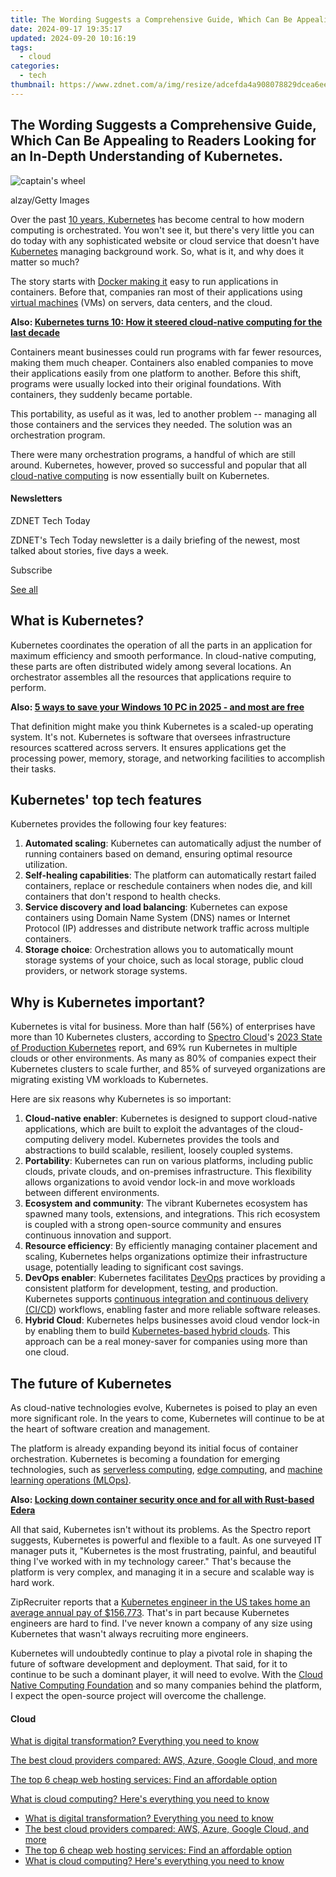 ```yaml
---
title: The Wording Suggests a Comprehensive Guide, Which Can Be Appealing to Readers Looking for an In-Depth Understanding of Kubernetes.
date: 2024-09-17 19:35:17
updated: 2024-09-20 10:16:19
tags:
  - cloud
categories:
  - tech
thumbnail: https://www.zdnet.com/a/img/resize/adcefda4a908078829dcea6ee5fdfbebebeec69b/2024/06/23/d900b50c-7399-4739-841e-41e6fb09fcfc/gettyimages-1172492643.jpg?width=278&height=156&fit=crop&auto=webp
---
```


## The Wording Suggests a Comprehensive Guide, Which Can Be Appealing to Readers Looking for an In-Depth Understanding of Kubernetes.

![captain's wheel](https://www.zdnet.com/a/img/resize/da2f3d2e15f994eef6468a96bdc208033c4081a4/2024/06/23/d900b50c-7399-4739-841e-41e6fb09fcfc/gettyimages-1172492643.jpg?auto=webp&width=1280)

alzay/Getty Images

Over the past [10 years, Kubernetes](https://www.zdnet.com/article/kubernetes-turns-10-how-it-steered-cloud-native-computing-for-the-last-decade-and-whats-next/) has become central to how modern computing is orchestrated. You won't see it, but there's very little you can do today with any sophisticated website or cloud service that doesn't have [Kubernetes](https://kubernetes.io/) managing background work. So, what is it, and why does it matter so much?

The story starts with [Docker making it](https://www.zdnet.com/article/what-is-docker-and-why-is-it-so-darn-popular/) easy to run applications in containers. Before that, companies ran most of their applications using [virtual machines](https://www.zdnet.com/article/how-to-connect-to-a-virtualbox-virtual-machine-from-your-lan/) (VMs) on servers, data centers, and the cloud. 

**Also: [Kubernetes turns 10: How it steered cloud-native computing for the last decade](https://www.zdnet.com/article/kubernetes-turns-10-how-it-steered-cloud-native-computing-for-the-last-decade-and-whats-next/)**

Containers meant businesses could run programs with far fewer resources, making them much cheaper. Containers also enabled companies to move their applications easily from one platform to another. Before this shift, programs were usually locked into their original foundations. With containers, they suddenly became portable.

This portability, as useful as it was, led to another problem -- managing all those containers and the services they needed. The solution was an orchestration program.

There were many orchestration programs, a handful of which are still around. Kubernetes, however, proved so successful and popular that all [cloud-native computing](https://www.zdnet.com/article/what-is-cloud-computing-everything-you-need-to-know-about-the-cloud/) is now essentially built on Kubernetes.

#### Newsletters

ZDNET Tech Today

ZDNET's Tech Today newsletter is a daily briefing of the newest, most talked about stories, five days a week.

 Subscribe

[See all](https://www.zdnet.com/newsletters/)

## What is Kubernetes? 

Kubernetes coordinates the operation of all the parts in an application for maximum efficiency and smooth performance. In cloud-native computing, these parts are often distributed widely among several locations. An orchestrator assembles all the resources that applications require to perform.

**Also: [5 ways to save your Windows 10 PC in 2025 - and most are free](https://www.zdnet.com/article/5-ways-to-save-your-windows-10-pc-in-2025-and-most-are-free/)**

That definition might make you think Kubernetes is a scaled-up operating system. It's not. Kubernetes is software that oversees infrastructure resources scattered across servers. It ensures applications get the processing power, memory, storage, and networking facilities to accomplish their tasks.

## Kubernetes' top tech features

Kubernetes provides the following four key features:

1. **Automated scaling**: Kubernetes can automatically adjust the number of running containers based on demand, ensuring optimal resource utilization.
2. **Self-healing capabilities**: The platform can automatically restart failed containers, replace or reschedule containers when nodes die, and kill containers that don't respond to health checks.
3. **Service discovery and load balancing**: Kubernetes can expose containers using Domain Name System (DNS) names or Internet Protocol (IP) addresses and distribute network traffic across multiple containers.
4. **Storage choice**: Orchestration allows you to automatically mount storage systems of your choice, such as local storage, public cloud providers, or network storage systems.

## Why is Kubernetes important?

Kubernetes is vital for business. More than half (56%) of enterprises have more than 10 Kubernetes clusters, according to [Spectro Cloud](https://www.spectrocloud.com/?utm%5Fcontent=inline+mention)'s [2023 State of Production Kubernetes](https://info.spectrocloud.com/report-kubernetes-2023) report, and 69% run Kubernetes in multiple clouds or other environments. As many as 80% of companies expect their Kubernetes clusters to scale further, and 85% of surveyed organizations are migrating existing VM workloads to Kubernetes.

Here are six reasons why Kubernetes is so important:

1. **Cloud-native enabler**: Kubernetes is designed to support cloud-native applications, which are built to exploit the advantages of the cloud-computing delivery model. Kubernetes provides the tools and abstractions to build scalable, resilient, loosely coupled systems.
2. **Portability**: Kubernetes can run on various platforms, including public clouds, private clouds, and on-premises infrastructure. This flexibility allows organizations to avoid vendor lock-in and move workloads between different environments.
3. **Ecosystem and community**: The vibrant Kubernetes ecosystem has spawned many tools, extensions, and integrations. This rich ecosystem is coupled with a strong open-source community and ensures continuous innovation and support.
4. **Resource efficiency**: By efficiently managing container placement and scaling, Kubernetes helps organizations optimize their infrastructure usage, potentially leading to significant cost savings.
5. **DevOps enabler**: Kubernetes facilitates [DevOps](https://www.zdnet.com/article/what-is-devops-an-executive-guide-to-agile-development-and-it-operations/) practices by providing a consistent platform for development, testing, and production. Kubernetes supports [continuous integration and continuous delivery (CI/CD](https://practical-tech.com/2018/07/10/continuous-integration-and-delivery-tool-basics/)) workflows, enabling faster and more reliable software releases.
6. **Hybrid Cloud**: Kubernetes helps businesses avoid cloud vendor lock-in by enabling them to build [Kubernetes-based hybrid clouds](https://www.zdnet.com/article/what-is-the-kubernetes-hybrid-cloud-and-why-it-matters/). This approach can be a real money-saver for companies using more than one cloud.

## The future of Kubernetes

As cloud-native technologies evolve, Kubernetes is poised to play an even more significant role. In the years to come, Kubernetes will continue to be at the heart of software creation and management.

The platform is already expanding beyond its initial focus of container orchestration. Kubernetes is becoming a foundation for emerging technologies, such as [serverless computing](https://www.zdnet.com/article/what-serverless-computing-really-means-and-everything-else-you-need-to-know/), [edge computing](https://www.zdnet.com/article/where-the-edge-is-in-edge-computing-why-it-matters-and-how-we-use-it/), and [machine learning operations (MLOps)](https://www.zdnet.com/article/the-state-of-ai-in-2021-machine-learning-in-production-mlops-and-data-centric-ai/).

**Also: [Locking down container security once and for all with Rust-based Edera](https://www.zdnet.com/article/locking-down-container-security-once-and-for-all-with-rust-based-edera/)**

All that said, Kubernetes isn't without its problems. As the Spectro report suggests, Kubernetes is powerful and flexible to a fault. As one surveyed IT manager puts it, "Kubernetes is the most frustrating, painful, and beautiful thing I've worked with in my technology career." That's because the platform is very complex, and managing it in a secure and scalable way is hard work. 

ZipRecruiter reports that a [Kubernetes engineer in the US takes home an average annual pay of $156,773](https://www.ziprecruiter.com/Salaries/Kubernetes-Engineer-Salary). That's in part because Kubernetes engineers are hard to find. I've never known a company of any size using Kubernetes that wasn't always recruiting more engineers.

Kubernetes will undoubtedly continue to play a pivotal role in shaping the future of software development and deployment. That said, for it to continue to be such a dominant player, it will need to evolve. With the [Cloud Native Computing Foundation](https://www.cncf.io/) and so many companies behind the platform, I expect the open-source project will overcome the challenge.

#### Cloud

[​What is digital transformation? Everything you need to know](https://www.zdnet.com/article/what-is-digital-transformation-everything-you-need-to-know-about-how-technology-is-reshaping/ "​What is digital transformation? Everything you need to know")

[The best cloud providers compared: AWS, Azure, Google Cloud, and more](https://www.zdnet.com/article/the-top-cloud-providers-of-2021-aws-microsoft-azure-google-cloud-hybrid-saas/ "The best cloud providers compared: AWS, Azure, Google Cloud, and more")

[The top 6 cheap web hosting services: Find an affordable option](https://www.zdnet.com/article/best-cheap-web-hosting/ "The top 6 cheap web hosting services: Find an affordable option")

[What is cloud computing? Here's everything you need to know](https://www.zdnet.com/article/what-is-cloud-computing-everything-you-need-to-know-about-the-cloud/ "What is cloud computing? Here's everything you need to know")

* [​What is digital transformation? Everything you need to know](https://www.zdnet.com/article/what-is-digital-transformation-everything-you-need-to-know-about-how-technology-is-reshaping/ "​What is digital transformation? Everything you need to know")
* [The best cloud providers compared: AWS, Azure, Google Cloud, and more](https://www.zdnet.com/article/the-top-cloud-providers-of-2021-aws-microsoft-azure-google-cloud-hybrid-saas/ "The best cloud providers compared: AWS, Azure, Google Cloud, and more")
* [The top 6 cheap web hosting services: Find an affordable option](https://www.zdnet.com/article/best-cheap-web-hosting/ "The top 6 cheap web hosting services: Find an affordable option")
* [What is cloud computing? Here's everything you need to know](https://www.zdnet.com/article/what-is-cloud-computing-everything-you-need-to-know-about-the-cloud/ "What is cloud computing? Here's everything you need to know")

<ins class="adsbygoogle"
     style="display:block"
     data-ad-format="autorelaxed"
     data-ad-client="ca-pub-7571918770474297"
     data-ad-slot="1223367746"></ins>



<ins class="adsbygoogle"
     style="display:block"
     data-ad-client="ca-pub-7571918770474297"
     data-ad-slot="8358498916"
     data-ad-format="auto"
     data-full-width-responsive="true"></ins>

